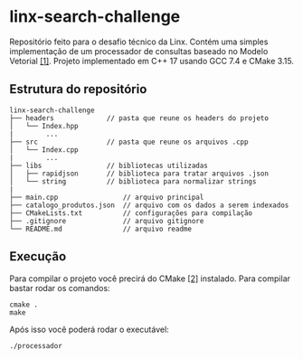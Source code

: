 # linx-search-challenge

Repositório feito para o desafio técnico da Linx. Contém uma simples implementação de um processador de consultas baseado no Modelo Vetorial [[1]](https://en.wikipedia.org/wiki/Vector_space_model).
Projeto implementado em C++ 17 usando GCC 7.4 e CMake 3.15.
## Estrutura do repositório

```
linx-search-challenge
├── headers             // pasta que reune os headers do projeto
│   └── Index.hpp      
|        ...
├── src                 // pasta que reune os arquivos .cpp 
│   └── Index.cpp       
|        ...
├── libs                // bibliotecas utilizadas
│   ├── rapidjson       // biblioteca para tratar arquivos .json     
│   └── string          // biblioteca para normalizar strings
|
├── main.cpp                // arquivo principal
├── catalogo_produtos.json  // arquivo com os dados a serem indexados
├── CMakeLists.txt          // configurações para compilação
├── .gitignore              // arquivo gitignore 
└── README.md               // arquivo readme

```

## Execução 

Para compilar o projeto você precirá do CMake [[2]](Phttps://cmake.org/) instalado.
Para compilar bastar rodar os comandos:
```
cmake .
make
```

Após isso você poderá rodar o executável:
```
./processador
```

